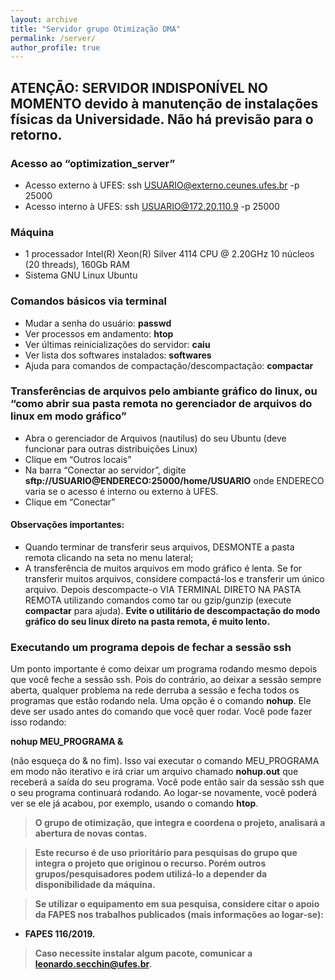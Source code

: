 ```yaml
---
layout: archive
title: "Servidor grupo Otimização DMA"
permalink: /server/
author_profile: true
---
```


## ATENÇÃO: SERVIDOR INDISPONÍVEL NO MOMENTO devido à manutenção de instalações físicas da Universidade. Não há previsão para o retorno.

### Acesso ao “optimization_server”

- Acesso externo à UFES: ssh USUARIO@externo.ceunes.ufes.br -p 25000
- Acesso interno à UFES: ssh USUARIO@172.20.110.9 -p 25000

### Máquina

- 1 processador Intel(R) Xeon(R) Silver 4114 CPU @ 2.20GHz 10 núcleos (20 threads), 160Gb RAM
- Sistema GNU Linux Ubuntu

### Comandos básicos via terminal

- Mudar a senha do usuário: **passwd**
- Ver processos em andamento: **htop**
- Ver últimas reinicializações do servidor: **caiu**
- Ver lista dos softwares instalados: **softwares**
- Ajuda para comandos de compactação/descompactação: **compactar**

### Transferências de arquivos pelo ambiante gráfico do linux, ou “como abrir sua pasta remota no gerenciador de arquivos do linux em modo gráfico”

- Abra o gerenciador de Arquivos (nautilus) do seu Ubuntu (deve funcionar para outras distribuições Linux)
- Clique em “Outros locais”
- Na barra “Conectar ao servidor”, digite **sftp://USUARIO@ENDERECO:25000/home/USUARIO** onde ENDERECO varia se o acesso é interno ou externo à UFES.
- Clique em “Conectar”

#### Observações importantes:

- Quando terminar de transferir seus arquivos, DESMONTE a pasta remota clicando na seta no menu lateral;
- A transferência de muitos arquivos em modo gráfico é lenta. Se for transferir muitos arquivos, considere compactá-los e transferir um único arquivo.
Depois descompacte-o VIA TERMINAL DIRETO NA PASTA REMOTA utilizando comandos como tar ou gzip/gunzip (execute **compactar** para ajuda).
**Evite o utilitário de descompactação do modo gráfico do seu linux direto na pasta remota, é muito lento.**

### Executando um programa depois de fechar a sessão ssh

Um ponto importante é como deixar um programa rodando mesmo depois que você feche a sessão ssh. Pois do contrário, ao deixar a sessão sempre aberta, 
qualquer problema na rede derruba a sessão e fecha todos os programas que estão rodando nela. Uma opção é o comando **nohup**. Ele deve ser usado antes do 
comando que você quer rodar. Você pode fazer isso rodando:

**nohup MEU_PROGRAMA &**

(não esqueça do & no fim). Isso vai executar o comando MEU_PROGRAMA em modo não iterativo e irá criar um arquivo chamado **nohup.out** que receberá 
a saída do seu programa. Você pode então sair da sessão ssh que o seu programa continuará rodando. Ao logar-se novamente, você poderá ver se ele 
já acabou, por exemplo, usando o comando **htop**.

> **O grupo de otimização, que integra e coordena o projeto, analisará a abertura de novas contas.**

> **Este recurso é de uso prioritário para pesquisas do grupo que integra o projeto que originou o recurso. 
Porém outros grupos/pesquisadores podem utilizá-lo a depender da disponibilidade da máquina.**

> **Se utilizar o equipamento em sua pesquisa, considere citar o apoio da FAPES nos trabalhos publicados (mais informações ao logar-se):**
- **FAPES 116/2019.**

> **Caso necessite instalar algum pacote, comunicar a leonardo.secchin@ufes.br.**
